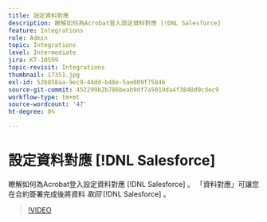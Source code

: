 ```yaml
---
title: 設定資料對應
description: 瞭解如何為Acrobat登入設定資料對應 [!DNL Salesforce]
feature: Integrations
role: Admin
topic: Integrations
level: Intermediate
jira: KT-10599
topic-revisit: Integrations
thumbnail: 17351.jpg
exl-id: 52b858aa-9ec9-44dd-b48e-5ae009f75846
source-git-commit: 452299b2b786beab9df7a5019da4f3840d9cdec9
workflow-type: tm+mt
source-wordcount: '47'
ht-degree: 0%

---
```


# 設定資料對應 [!DNL Salesforce]

瞭解如何為Acrobat登入設定資料對應 [!DNL Salesforce] 。 「資料對應」可讓您在合約簽署完成後將資料 _取回_ [!DNL Salesforce] 。

>[!VIDEO](https://video.tv.adobe.com/v/3409073?quality=12&learn=on&hidetitle=true)
